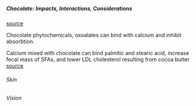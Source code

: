 ##### Chocolate: Impacts, Interactions, Considerations
[source](https://www.sciencedirect.com/science/article/pii/S027869152100154X#)

Chocolate phytochemicals, oxoalates can bind with calcium and inhibit absorbtion.

Calcium mixed with chocolate can bind palmitic and stearic acid, increase fecal mass of SFAs, and lower LDL cholesterol resulting from cocoa butter [source](https://pubmed.ncbi.nlm.nih.gov/11157320/)

###### Skin

###### Vision




